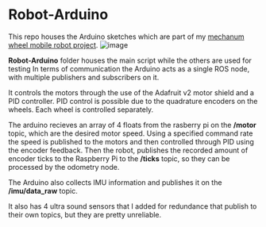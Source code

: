 # Robot-Arduino
This repo houses the Arduino sketches which are part of my [mechanum wheel mobile robot project](https://github.com/bus0v/robot/tree/devel).
![image](https://user-images.githubusercontent.com/51008991/195841442-e2d90a69-0ccf-496e-a5b5-c91e5598295f.png)

**Robot-Arduino** folder houses the main script while the others are used for testing
In terms of communication the Arduino acts as a single ROS node, with multiple publishers and subscribers on it.

It controls the motors through the use of the Adafruit v2 motor shield and a PID controller. 
PID control is possible due to the quadrature encoders on the wheels. Each wheel is controlled separately.

The arduino recieves an array of 4 floats from the rasberry pi on the **/motor** topic, which are the desired motor speed. 
Using a specified command rate the speed is published to the motors and then controlled through PID using the encoder feedback. 
Then the robot, publishes the recorded amount of encoder ticks to the Raspberry Pi to the **/ticks** topic, so they can be processed by the odometry node. 

The Arduino also collects IMU information and publishes it on the **/imu/data_raw** topic. 

It also has 4 ultra sound sensors that I added for redundance that publish to their own topics, but they are pretty unreliable.


 

